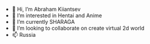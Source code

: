 - 👋 Hi, I’m Abraham Kiiantsev
- 👀 I’m interested in Hentai and Anime
- 🌱 I’m currently SHARAGA
- 💞️ I’m looking to collaborate on create virtual 2d world 
- 📫 Russia

<!---
AbrahamKii/AbrahamKii is a ✨ special ✨ repository because its `README.md` (this file) appears on your GitHub profile.
You can click the Preview link to take a look at your changes.
--->
